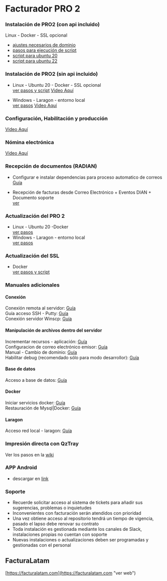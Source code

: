 # **Facturador PRO 2**

### Instalación de PRO2 (con api incluido)

 Linux - Docker - SSL opcional <br>
* [ajustes necesarios de dominio](https://git.buho.la/facturalatam/co-facturadorpro2/-/snippets/26#dominio) <br>
* [pasos para ejecución de script](https://git.buho.la/facturalatam/co-facturadorpro2/-/snippets/26#pasos) <br>
* [script para ubuntu 20](https://git.buho.la/facturalatam/co-facturadorpro2/-/snippets/26#L1) <br>
* [script para ubuntu 22](https://git.buho.la/facturalatam/co-facturadorpro2/-/snippets/26#L1) <br>

### Instalación de PRO2 (sin api incluido)

* Linux - Ubuntu 20 - Docker - SSL opcional<br>
[ver pasos y script](https://git.buho.la/facturalatam/co-facturadorpro2/-/snippets/2 "ver")
[Video Aquí](https://www.youtube.com/watch?v=X8b5DwlWnao "ver")

* Windows - Laragon - entorno local<br>
[ver pasos](https://git.buho.la/facturalatam/co-facturadorpro2/-/snippets/5#instalacion-de-entorno "ver")
[Video Aquí](https://www.youtube.com/watch?v=kNaDz0BC4Qo "ver")

### Configuración, Habilitación y producción

[Video Aquí](https://www.youtube.com/watch?v=LOfMM3V2FNY&t=192s "ver")


### Nómina electrónica

[Video Aquí](https://www.youtube.com/watch?v=rnYVQfChvGs "ver")


### Recepción de documentos (RADIAN)

* Configurar e instalar dependencias para proceso automatico de correos<br>
[Guía](https://docs.google.com/document/d/1qhaT5vuxkW1GuNqGk_LDp3MTVPc_Qna8pjYadam2LtU/edit?usp=sharing "Clic")<br>

* Recepción de facturas desde Correo Electrónico + Eventos DIAN + Documento soporte<br>
[ver](https://www.youtube.com/watch?v=ihmxJFKfAtI "Clic")<br>



### Actualización del PRO 2

* Linux - Ubuntu 20 -Docker<br>
[ver pasos](https://git.buho.la/facturalatam/co-facturadorpro2/-/blob/master/proceso_de_actualizacion_docker.md "ver")
* Windows - Laragon - entorno local<br>
[ver pasos](https://git.buho.la/facturalatam/co-facturadorpro2/-/snippets/5#user-content-pasos-para-actualizar "ver")

### Actualización del SSL

* Docker<br>
[ver pasos y script](https://git.buho.la/facturalatam/co-facturadorpro2/-/snippets/1 "ver")



### Manuales adicionales

#### Conexión
Conexión remota al servidor: [Guía](https://docs.google.com/document/d/1m7xmQ_yLBO2MQVew6ZrlCdvIMLNg2_EzEJmntDM_Jms/edit?usp=sharing "Clic")<br>
Guía acceso SSH - Putty: [Guía](https://docs.google.com/document/d/1PmQejvNd_dkXVm8DPUYlQTag0wvES46tMpxX3MPhkNY/edit# "Clic")<br>
Conexión servidor Winscp: [Guía](https://docs.google.com/document/d/1Xpri2102N4b5C-dG-FVPXW5ZWjEz5S4iDjpvl7Zwq2E/edit# "Clic")<br>

#### Manipulación de archivos dentro del servidor

Incrementar recursos - aplicación: [Guía](https://drive.google.com/open?id=1_A06M8AKR514XdctOpi8yIHOQd2cMIzm1BAdNCLUoew "Clic")<br>
Configuracion de correo electrónico emisor: [Guía](https://docs.google.com/document/d/1sBXGgKZwcgKZTMTT_qQldpRT13jzEL4Q1S_yPpY-nOo/edit?usp=sharing "Clic")<br>
Manual - Cambio de dominio: [Guía](https://docs.google.com/document/d/14rbElqQ6Ru6hh3UCZm4wTKIUCm_hPbMNYz9EH8fcPRo/edit?usp=sharing "Clic")<br>
Habilitar debug (recomendado sólo para modo desarrollor): [Guía](https://drive.google.com/open?id=1OdU-rDjr_cxM7t3fujBxPnEQn7qMoxIO6KZNjiKzyvU "Clic")<br>

#### Base de datos
Acceso a base de datos: [Guía](https://drive.google.com/open?id=1uZ_qt34I8HucJYmt_RfI2orgfl9_dpqIh8RukwiG1uM "Clic")<br>

#### Docker
Iniciar servicios docker: [Guía](https://docs.google.com/document/d/1MMuyeYE53RjDaOR2OLPsCtpxicDzqowlvoMTWpkBaSM/edit# "Clic")<br>
Restauración de Mysql|Docker: [Guía](https://docs.google.com/document/d/1Aze-O_a0aseyjaDXsD1iHflPr6ptZ8Cq6BWRrs6GhsM/edit?usp=sharing "Clic")<br>

#### Laragon
Acceso red local - laragon: [Guía](https://docs.google.com/document/d/13kOE5N5LJtCJIr3hswrfNgBYxi9wx07YwUCrAfgyCoQ/edit "Clic")<br>

### Impresión directa con QzTray

Ver los pasos en la [wiki](https://git.buho.la/facturalatam/co-facturadorpro2/-/wikis/qztray-instalacion) <br>

### APP Android

* descargar en [link](https://facturalatam.com/pro2/app_pro2.apk "url")

### Soporte

* Recuerde solicitar acceso al sistema de tickets para añadir sus sugerencias, problemas o inquietudes
* Inconvenientes con facturación serán atendidos con prioridad
* Una vez obtiene acceso al repositorio tendrá un tiempo de vigencia, pasado el lapso debe renovar su contrato
* Toda instalación es gestionada mediante los canales de Slack, instalaciones propias no cuentan con soporte
* Nuevas instalaciones o actualizaciones deben ser programadas y gestionadas con el personal

## FacturaLatam

[https://facturalatam.com](https://facturalatam.com "ver web")
